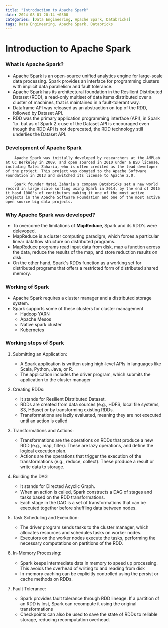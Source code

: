 ```yaml
---
title: "Introduction to Apache Spark"
date: 2024-08-01 20:14 +0300
categories: [Data Engineering, Apache Spark, Databricks]
tags: Data Engineering, Apache Spark, Databricks
---
```


# Introduction to Apache Spark

### What is Apache Spark?

- Apache Spark is an open-source unified analytics engine for large-scale data processing. Spark provides an interface for programming clusters with implicit data parallelism and fault tolerance. 
- Apache Spark has its architectural foundation in the Resilient Distributed Dataset (RDD), a read-only multiset of data items distributed over a cluster of machines, that is maintained in a fault-tolerant way. 
- Dataframe API was released as an abstraction on top of the RDD, followed by Dataset API.
- RDD was the primary application programming interface (API), in Spark 1.x. but as of Spark 2.x use of the Dataset API is encouraged even though the RDD API is not deprecated, the RDD technology still underlies the Dataset API.

### Development of Apache Spark

        Apache Spark was initially developed by researchers at the AMPLab at UC Berkeley in 2009, and open sourced in 2010 under a BSD license, including Matei Zaharia, who is often credited as the lead developer of the project. This project was donated to the Apache Software Foundation in 2013 and switched its license to Apache 2.0. 

        Spark founder Matei Zaharia's company Databricks set a new world record in large scale sorting using Spark in 2014, by the end of 2015 it hasd 1000's of contibutors making it one of the most active projects in the Apache Software Foundation and one of the most active open source big data projects.

### Why Apache Spark was developed?

- To overcome the limitations of **MapReduce**, Spark and its RDD's were delevoped.
- MapReduce is a  cluster computing paradigm, which forces a particular linear dataflow structure on distributed programs.
- MapReduce programs read input data from disk, map a function across the data, reduce the results of the map, and store reduction results on disk. 
- On the other hand, Spark's RDDs function as a working set for distributed programs that offers a restricted form of distributed shared memory.

### Working of Spark

- Apache Spark requires a cluster manager and a distributed storage system.
- Spark supports some of these clusters for cluster management
    - Hadoop YARN
    - Apache Mesos
    - Native spark cluster
    - Kubernetes

### Working steps of Spark

1) Submitting an Application:
    - A Spark application is written using high-level APIs in languages like Scala, Python, Java, or R.
    - The application includes the driver program, which submits the application to the cluster manager

2) Creating RDDs:
    - It stands for Resilient Distributed Dataset.
    - RDDs are created from data sources (e.g., HDFS, local file systems, S3, HBase) or by transforming existing RDDs.
    - Transformations are lazily evaluated, meaning they are not executed until an action is called

3) Transformations and Actions:
    - Transformations are the operations on RDDs that produce a new RDD (e.g., map, filter). These are lazy operations, and define the logical execution plan.
    - Actions are the operations that trigger the execution of the transformations (e.g., reduce, collect). These produce a result or write data to storage.

4) Building the DAG
    - It stands for Directed Acyclic Graph.
    - When an action is called, Spark constructs a DAG of stages and tasks based on the RDD transformations.
    - Each stage in the DAG is a set of transformations that can be executed together before shuffling data between nodes.

5) Task Scheduling and Execution:
    - The driver program sends tasks to the cluster manager, which allocates resources and schedules tasks on worker nodes.
    - Executors on the worker nodes execute the tasks, performing the necessary computations on partitions of the RDD.

6) In-Memory Processing:
    - Spark keeps intermediate data in memory to speed up processing. This avoids the overhead of writing to and reading from disk
    - In-memory caching can be explicitly controlled using the persist or cache methods on RDDs.

7) Fault Tolerance:
    - Spark provides fault tolerance through RDD lineage. If a partition of an RDD is lost, Spark can recompute it using the original transformations
    - Checkpoints can also be used to save the state of RDDs to reliable storage, reducing recomputation overhead.
